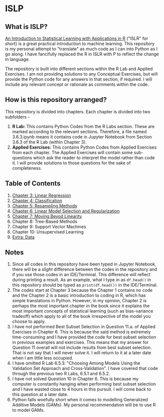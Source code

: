 # ISLP

## What is ISLP?

[An Introduction to Statistical Learning with Applications in R](http://www-bcf.usc.edu/~gareth/ISL/) ("ISLR" for short) is a great practical introduction to machine learning. This repository is my personal attempt to "translate" as much code as I can into Python as I go along. I have fancifully replaced the R in ISLR with P to reflect the change in language.

The repository is built into different sections within the R Lab and Applied Exercises. I am not providing solutions to any Conceptual Exercises, but will provide the Python code for any answers in that section, if required. I will include any relevant concept or rationale as comments within the code.  

## How is this repository arranged?

This repository is divided into chapters. Each chapter is divided into two subfolders - 
1. **R Lab:** This contains Python Codes from the R Labs section. These are marked according to the relevant sections. Therefore, a file named 3.6.3.ipynb means it contains code in Jupyter Notebook from Section 3.6.3 of the R Lab (within Chapter 3).
2. **Applied Exercises:** This contains Python Codes from Applied Exercises from each chapter. The Applied Exercises will contain some sub-questions which ask the reader to interpret the model rather than code it. I will provide solutions to those questions for the sake of completeness.

## Table of Contents
1. [Chapter 3: Linear Regression](https://bit.ly/2VsS4cL)
2. [Chapter 4: Classification](http://bit.ly/2H862gG)
3. [Chapter 5: Resampling Methods](http://bit.ly/2RIQ4Ou)
4. [Chapter 6: Linear Model Selection and Regularization](http://bit.ly/2FEiza8)
5. [Chapter 7: Moving Beyod Linearity](http://bit.ly/2CNtKK7)
6. Chapter 8: Tree-Based Methods
7. Chapter 9: Support Vector Machines
8. Chapter 10: Unsupervised Learning
9. [Extra: Data](http://bit.ly/2MmkroK)

## Notes
1. Since all codes in this repository have been typed in Jupyter Notebook, there will be a *slight* difference between the codes in the repository and if you use those codes in an IDE/Terminal. This difference will reflect during printing a result. As an example, what I type in as `df.head()` in this repository should be typed as `print(df.head())` in the IDE/Terminal.
2. The codes start at Chapter 3 because the Chapter 1 contains no code and the Chapter 2 is a basic introduction to coding in R, which has simple translations in Python. However, in my opinion, Chapter 2 is perhaps the most important chapter in the book since it explains the most important concepts of statistical learning (such as bias-variance tradeoff) which apply to all of the book irrespective of the model you choose to apply.
3. I have not performed Best Subset Selection in Question 11.a. of Applied Exercises in Chapter 6. This is because the said method is extremely time-consuming and I have provided the code for best subset selection in previous examples and exercises. This means that my answer for Question 11 overall will not include results from best subset selection. That is not say that I will never solve it. I will return to it at a later date when I am little less occupied.
4. I have omitted R Lab 6.5.3: "Choosing Among Models Using the Validation Set Approach and Cross-Validation". I have covered that code through the previous two R Labs, 6.5.1 and 6.5.2.
5. I have not solved Question 10 in Chapter 6. This is because my computer is constantly hanging when performing best subset selection and I have wasted close to 4 hours in this pursuit. I will come back to this question at a later date.
6. Python falls woefully short when it comes to modelling Generalized Additive Models (GAMs). My personal recommendation will be to use R to model GAMs. 
